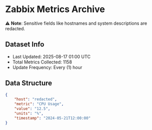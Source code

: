 # Zabbix Metrics Archive

⚠️ **Note**: Sensitive fields like hostnames and system descriptions are redacted.

## Dataset Info
- Last Updated: 2025-08-17 01:00 UTC
- Total Metrics Collected: 1158
- Update Frequency: Every (1) hour

## Data Structure
```json
{
    "host": "redacted",
    "metric": "CPU Usage",
    "value": "12.5",
    "units": "%",
    "timestamp": "2024-05-21T12:00:00"
}
```
